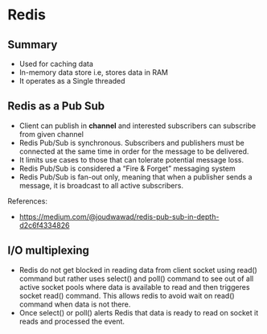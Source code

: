 # Redis

## Summary

- Used for caching data
- In-memory data store i.e, stores data in RAM
- It operates as a Single threaded 

## Redis as a Pub Sub

- Client can publish in **channel** and interested subscribers can subscribe from given channel
- Redis Pub/Sub is synchronous. Subscribers and publishers must be connected at the same time in order for the message to be delivered.
- It limits use cases to those that can tolerate potential message loss.
- Redis Pub/Sub is considered a “Fire & Forget” messaging system
- Redis Pub/Sub is fan-out only, meaning that when a publisher sends a message, it is broadcast to all active subscribers.

References: 
- https://medium.com/@joudwawad/redis-pub-sub-in-depth-d2c6f4334826

## I/O multiplexing
- Redis do not get blocked in reading data from client socket using read() command but rather uses select() and poll() command to see out of all active socket pools where data is available to read and then triggeres socket read() command. This allows redis to avoid wait on read() command when data is not there.
- Once select() or poll() alerts Redis that data is ready to read on socket it reads and processed the event.